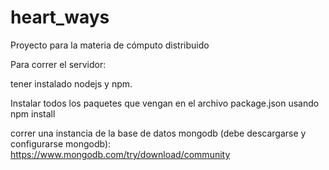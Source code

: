 # heart_ways
Proyecto para la materia de cómputo distribuido


Para correr el servidor:

tener instalado nodejs y npm.

Instalar todos los paquetes que vengan en el archivo package.json usando npm install <nombredelpaquete>


correr una instancia de la base de datos mongodb (debe descargarse y configurarse mongodb): https://www.mongodb.com/try/download/community